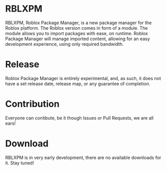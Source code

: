 # RBLXPM
RBLXPM, Roblox Package Manager, is a new package manager for the Roblox platform. 
The Roblox version comes in form of a module. The module allows you to import packages with ease, on runtime. Roblox Package Manager will manage imported content, allowing for an easy development experience, using only required bandwidth.
# Release
Roblox Package Manager is entirely experimental, and, as such, it does not have a set release date, release map, or any guarantee of completion.
# Contribution
Everyone can contibute, be it though Issues or Pull Requests, we are all ears!
# Download
RBLXPM is in very early development, there are no available downloads for it. Stay tuned!
